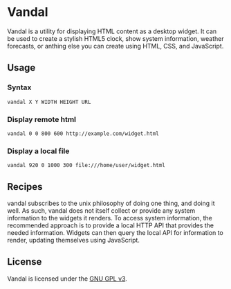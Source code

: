 Vandal
======

Vandal is a utility for displaying HTML content as a desktop widget. It can be
used to create a stylish HTML5 clock, show system information, weather forecasts,
or anthing else you can create using HTML, CSS, and JavaScript.

Usage
-----

### Syntax

    vandal X Y WIDTH HEIGHT URL

### Display remote html

    vandal 0 0 800 600 http://example.com/widget.html

### Display a local file

    vandal 920 0 1000 300 file:///home/user/widget.html


Recipes
-------

vandal subscribes to the unix philosophy of doing one thing, and doing it well.
As such, vandal does not itself collect or provide any system information to
the widgets it renders.  To access system information, the recommended approach
is to provide a local HTTP API that provides the needed information. Widgets
can then query the local API for information to render, updating themselves
using JavaScript.

License
-------

Vandal is licensed under the [GNU GPL v3](https://www.gnu.org/licenses/gpl-3.0.en.html).
